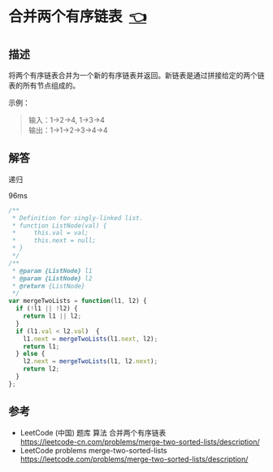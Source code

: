 # <a id="mergeTwoSortedLists"></a>合并两个有序链表&nbsp;&nbsp;[:point_left:][readme.problemSet.algorithm.mergeTwoSortedLists] #

## 描述 ##

将两个有序链表合并为一个新的有序链表并返回。新链表是通过拼接给定的两个链表的所有节点组成的。

示例：

> 输入：1->2->4, 1->3->4  
> 输出：1->1->2->3->4->4

## 解答 ##

递归

96ms

```javascript
/**
 * Definition for singly-linked list.
 * function ListNode(val) {
 *     this.val = val;
 *     this.next = null;
 * }
 */
/**
 * @param {ListNode} l1
 * @param {ListNode} l2
 * @return {ListNode}
 */
var mergeTwoLists = function(l1, l2) {
  if (!l1 || !l2) {
    return l1 || l2;
  }
  if (l1.val < l2.val)  {
    l1.next = mergeTwoLists(l1.next, l2);
    return l1;
  } else {
    l2.next = mergeTwoLists(l1, l2.next);
    return l2;
  }
};
```

## 参考 ##

* LeetCode (中国) 题库 算法 合并两个有序链表  
  <https://leetcode-cn.com/problems/merge-two-sorted-lists/description/>
* LeetCode problems merge-two-sorted-lists  
  <https://leetcode.com/problems/merge-two-sorted-lists/description/>

<!-- 链接 开始 -->
[readme.problemSet.algorithm.mergeTwoSortedLists]: ../../README.md#problemSet.algorithm.mergeTwoSortedLists "README"
<!-- 链接 结束 -->